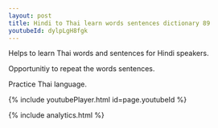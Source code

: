 ```yaml
---
layout: post
title: Hindi to Thai learn words sentences dictionary 89 
youtubeId: dylpLgH8fgk
---
```

 
 
Helps to learn Thai words and sentences for Hindi speakers.

Opportunitiy to repeat the words sentences. 

Practice Thai language. 
 
{% include youtubePlayer.html id=page.youtubeId %}
 
 
{% include analytics.html %}